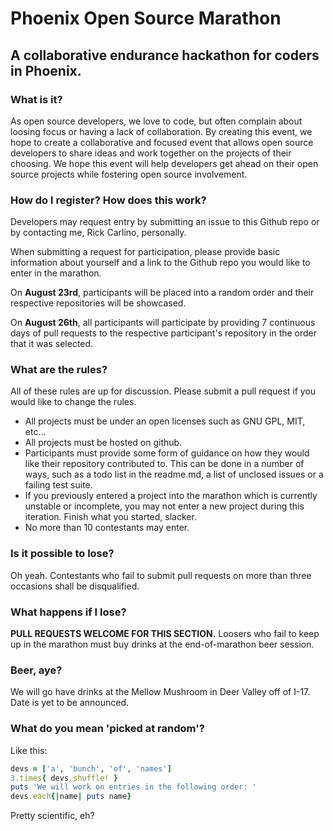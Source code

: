 Phoenix Open Source Marathon
============================
A collaborative endurance hackathon for coders in Phoenix.
---

### What is it?
As open source developers, we love to code, but often complain about loosing focus or having a lack of collaboration. By creating this event, we hope to create a collaborative and focused event that allows open source developers to share ideas and work together on the projects of their choosing. We hope this event will help developers get ahead on their open source projects while fostering open source involvement.

### How do I register? How does this work?

Developers may request entry by submitting an issue to this Github repo or by contacting me, Rick Carlino, personally.

When submitting a request for participation, please provide basic information about yourself and a link to the Github repo you would like to enter in the marathon.

On **August 23rd**, participants will be placed into a random order and their respective repositories will be showcased.

On **August 26th**, all participants will participate by providing 7 continuous days of pull requests to the respective participant's repository in the order that it was selected.

### What are the rules?
All of these rules are up for discussion. Please submit a pull request if you would like to change the rules.
 * All projects must be under an open licenses such as GNU GPL, MIT, etc...
 * All projects must be hosted on github.
 * Participants must provide some form of guidance on how they would like their repository contributed to. This can be done in a number of ways, such as a todo list in the readme.md, a list of unclosed issues or a failing test suite.
 * If you previously entered a project into the marathon which is currently unstable or incomplete, you may not enter a new project during this iteration. Finish what you started, slacker.
 * No more than 10 contestants may enter.

### Is it possible to lose?
Oh yeah. Contestants who fail to submit pull requests on more than three occasions shall be disqualified.
 
### What happens if I lose?
 **PULL REQUESTS WELCOME FOR THIS SECTION.** Loosers who fail to keep up in the marathon must buy drinks at the end-of-marathon beer session.

### Beer, aye?
We will go have drinks at the Mellow Mushroom in Deer Valley off of I-17. Date is yet to be announced.

### What do you mean 'picked at random'?
Like this:
```ruby
devs = ['a', 'bunch', 'of', 'names']
3.times{ devs.shuffle! }
puts 'We will work on entries in the following order: '
devs.each{|name| puts name}
```
Pretty scientific, eh?
